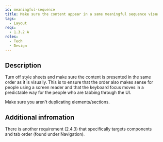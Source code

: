 ```yaml
---
id: meaningful-sequence
title: Make sure the content appear in a same meaningful sequence visually and in the source file
tags:
  - Layout
reqs:
  - 1.3.2 A
roles:
  - Tech
  - Design
---
```


## Description

Turn off style sheets and make sure the content is presented in the same order as it is visually. This is to ensure that the order also makes sense for people using a screen reader and that the keyboard focus moves in a predictable way for the people who are tabbing through the UI.

Make sure you aren't duplicating elements/sections.

## Additional infromation

There is another requirement (2.4.3) that specifically targets components and tab order (found under Navigation).
